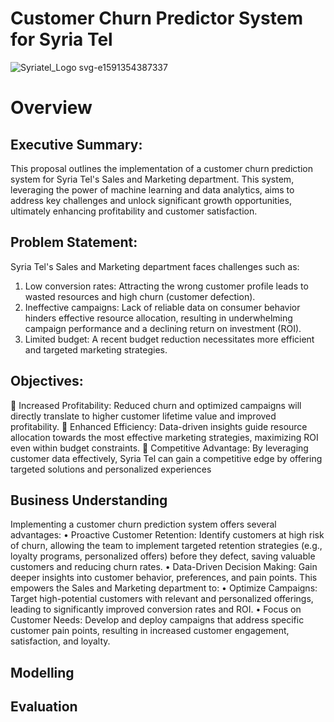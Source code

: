 # Customer Churn Predictor System for Syria Tel
![Syriatel_Logo svg-e1591354387337](https://github.com/georgembugua00/syriatel_customer_churn_project/assets/151632200/13138966-145f-4bb4-beba-0654cf355d56)
# Overview
## Executive Summary:
This proposal outlines the implementation of a customer churn prediction system for Syria Tel's Sales and Marketing department. This system, leveraging the power of machine learning and data analytics, aims to address key challenges and unlock significant growth opportunities, ultimately enhancing profitability and customer satisfaction.

## Problem Statement:
Syria Tel's Sales and Marketing department faces challenges such as:
1.	Low conversion rates: Attracting the wrong customer profile leads to wasted resources and high churn (customer defection).
2.	Ineffective campaigns: Lack of reliable data on consumer behavior hinders effective resource allocation, resulting in underwhelming campaign performance and a declining return on investment (ROI).
3.	Limited budget: A recent budget reduction necessitates more efficient and targeted marketing strategies.

## Objectives:
	Increased Profitability: Reduced churn and optimized campaigns will directly translate to higher customer lifetime value and improved profitability.
	Enhanced Efficiency: Data-driven insights guide resource allocation towards the most effective marketing strategies, maximizing ROI even within budget constraints.
	Competitive Advantage: By leveraging customer data effectively, Syria Tel can gain a competitive edge by offering targeted solutions and personalized experiences

## Business Understanding
Implementing a customer churn prediction system offers several advantages:
•	Proactive Customer Retention: Identify customers at high risk of churn, allowing the team to implement targeted retention strategies (e.g., loyalty programs, personalized offers) before they defect, saving valuable customers and reducing churn rates.
•	Data-Driven Decision Making: Gain deeper insights into customer behavior, preferences, and pain points. This empowers the Sales and Marketing department to:
•	Optimize Campaigns: Target high-potential customers with relevant and personalized offerings, leading to significantly improved conversion rates and ROI.
•	Focus on Customer Needs: Develop and deploy campaigns that address specific customer pain points, resulting in increased customer engagement, satisfaction, and loyalty.
## Modelling

## Evaluation
